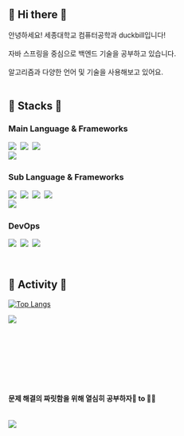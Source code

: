 <h2> 🐣 Hi there 🐣</h2>
<span> 안녕하세요! 세종대학교 컴퓨터공학과 duckbill입니다! </span><br><br>
자바 스프링을 중심으로 백엔드 기술을 공부하고 있습니다. <br><br>
<span> 알고리즘과 다양한 언어 및 기술을 사용해보고 있어요. </span>
<br><br>

<h2> 🐥 Stacks 🐥 </h2>
<p align="left">
  <h3> Main Language & Frameworks </h3>
    <img src="https://img.shields.io/badge/Java-007396?style=flat-square&logo=Java&logoColor=white"/></a>&nbsp 
    <img src="https://img.shields.io/badge/Python-3766AB?style=flat-square&logo=Python&logoColor=white"/></a>&nbsp
    <img src="https://img.shields.io/badge/Mysql-E6B91E?style=flat-square&logo=MySql&logoColor=white"/></a>&nbsp 
    <br>
    <img src="https://img.shields.io/badge/SpringBoot-6DB33F?style=flat-square&logo=Spring&logoColor=white"/></a>&nbsp 

  <h3> Sub Language & Frameworks </h3>
  <img src="https://img.shields.io/badge/C-A8B9CC?style=flat-square&logo=C&logoColor=white"/></a>&nbsp 
  <img src="https://img.shields.io/badge/C++-00599C?style=flat-square&logo=C%2B%2B&logoColor=white"/></a>&nbsp 
  <img src="https://img.shields.io/badge/C Sharp-239120?style=flat-square&logo=C Sharp&logoColor=white"/></a>&nbsp 
  <img src="https://img.shields.io/badge/Javascript-ffb13b?style=flat-square&logo=javascript&logoColor=white"/></a>&nbsp 
  <br>
  <img src="https://img.shields.io/badge/Node.js-339933?style=flat-square&logo=Node.js&logoColor=white"/></a>&nbsp
  
  <h3> DevOps </h3>
  <img src="https://img.shields.io/badge/Amazon AWS-232F3E?style=flat-square&logo=Amazon AWS&logoColor=white"/></a>&nbsp
  <img src="https://img.shields.io/badge/Ubuntu-E95420?style=flat-square&logo=Ubuntu&logoColor=white"/></a>&nbsp
  <img src="https://img.shields.io/badge/GitHub-181717?style=flat-square&logo=GitHub&logoColor=white"/></a>&nbsp
  
<br></p>

<h2> 🐥 Activity 🐥 </h2>

[![Top Langs](https://github-readme-stats.vercel.app/api/top-langs/?username=duckbill413&layout=compact&theme=swift&langs_count=8&hide=jupyter%20notebook)](https://github.com/duckbill413/duckbill413)
<!--[![Top Langs](https://github-readme-stats.vercel.app/api/top-langs/?username=duckbillLvr&layout=compact&theme=swift&langs_count=8)](https://github.com/duckbillLvr/duckbillLvr)-->

<img align='left' src="http://mazassumnida.wtf/api/v2/generate_badge?boj=uhyeon7399">  
<br><br><br><br><br><br><br><br>
<h4> 문제 해결의 짜릿함을 위해 열심히 공부하자🐤 to 🐔🎈<br><br>
  
<br>
<img src="https://hits.seeyoufarm.com/api/count/incr/badge.svg?url=https%3A%2F%2Fgithub.com%2FduckbillLvr&count_bg=%2379C83D&title_bg=%23555555&icon=&icon_color=%23E7E7E7&title=hits&edge_flat=false"/>
